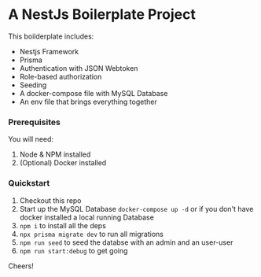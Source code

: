 # A NestJs Boilerplate Project

This boilderplate includes:

- Nestjs Framework
- Prisma
- Authentication with JSON Webtoken
- Role-based authorization
- Seeding
- A docker-compose file with MySQL Database
- An env file that brings everything together

### Prerequisites

You will need:
1. Node & NPM installed
2. (Optional) Docker installed

### Quickstart

1. Checkout this repo
2. Start up the MySQL Database
`docker-compose up -d` or if you don't have docker installed a local running Database
3. `npm i` to install all the deps
4. `npx prisma migrate dev` to run all migrations
5. `npm run seed` to seed the databse with an admin and an user-user
6. `npm run start:debug` to get going

Cheers!
